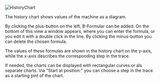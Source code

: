 ![HistoryChart](../../../screenshots/Visualisations/History%20Chart.png)

The history chart shows values of the machine as a diagram. 

By clicking the plus-button on the left, B-Formular can be added.
On the bottom of this view a window appears, where you can enter the formula, or you edit it with a double click in the line.
By clicking the minus-button you can delete the chosen formula.

The values of these formulas are shown in the history chart on the y-axis, while the x-axis describes the corresponding step in the trace.

If needed, the charts can be displayed with rectangular curves or als separate charts. Via "Start at position:" you can choose a step in the trace as a starting pint of the chart.
